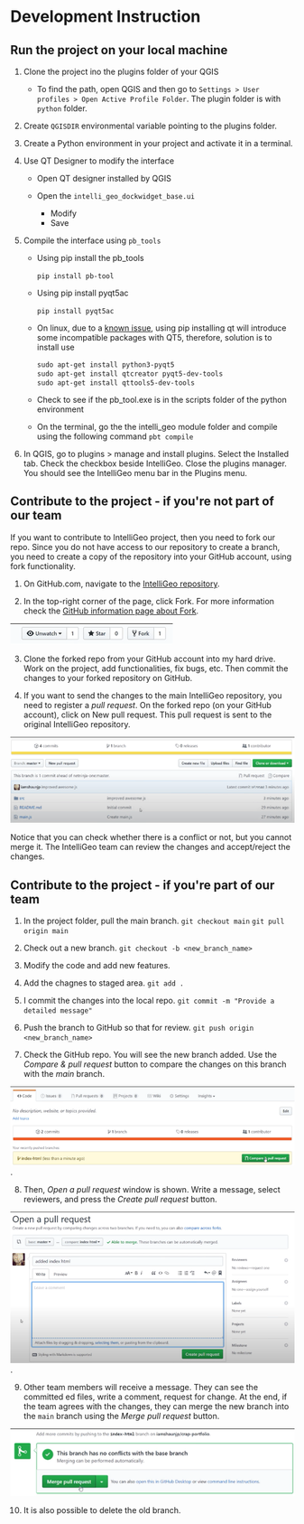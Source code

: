 # Development Instruction

## Run the project on your local machine

1. Clone the project ino the plugins folder of your QGIS
    - To find the path, open QGIS and then go to `Settings > User profiles > Open Active Profile Folder`. The plugin folder is with `python` folder.
2. Create `QGISDIR` environmental variable pointing to the plugins folder.
3. Create a Python environment in your project and activate it in a terminal.
4. Use QT Designer to modify the interface 

    - Open QT designer installed by QGIS
    - Open the `intelli_geo_dockwidget_base.ui`
    
        - Modify
        - Save
5. Compile the interface using `pb_tools`

    - Using pip install the pb_tools

        `pip install pb-tool`

    - Using pip install pyqt5ac

        `pip install pyqt5ac`
    - On linux, due to a [known issue](https://github.com/qgis/QGIS/issues/48368#issuecomment-1293898268), using pip installing qt will introduce some incompatible packages with QT5, therefore, solution is to install use
        ```
        sudo apt-get install python3-pyqt5
        sudo apt-get install qtcreator pyqt5-dev-tools
        sudo apt-get install qttools5-dev-tools
        ```  
    - Check to see if the pb_tool.exe is in the scripts folder of the python environment
    - On the terminal, go the the intelli_geo module folder and compile using the following command
        `pbt compile`
6. In QGIS, go to plugins > manage and install plugins. Select the Installed tab. Check the checkbox beside IntelliGeo. Close the plugins manager. You should see the IntelliGeo menu bar in the Plugins menu.

## Contribute to the project - if you're not part of our team

If you want to contribute to IntelliGeo project, then you need to fork our repo. Since you do not have access to our repository to create a branch, you need to create a copy of the repository into your GitHub account, using fork functionality.

1. On GitHub.com, navigate to the [IntelliGeo repository](https://github.com/MahdiFarnaghi/intelli_geo).

2. In the top-right corner of the page, click Fork. For more information check the [GitHub information page about Fork](https://docs.github.com/en/pull-requests/collaborating-with-pull-requests/working-with-forks/fork-a-repo).

![Fork](img/fork.png "Fork")

3. Clone the forked repo from your GitHub account into my hard drive. Work on the project, add functionalities, fix bugs, etc. Then commit the changes to your forked repository on GitHub. 

4. If you want to send the changes to the main IntelliGeo repository, you need to register a *pull request*. On the forked repo (on your GitHub account), click on New pull request. This pull request is sent to the original IntelliGeo repository.

![New pull request](/img/new_pull_request.png "New pull request")

Notice that you can check whether there is a conflict or not, but you cannot merge it. The IntelliGeo team can review the changes and accept/reject the changes.

## Contribute to the project - if you're part of our team

1. In the project folder, pull the main branch.
    `git checkout main`
    `git pull origin main`

2. Check out a new branch.
    `git checkout -b <new_branch_name>`

3. Modify the code and add new features.

4.  Add the chagnes to staged area.
    `git add .`

5. I commit the changes into the local repo.
    `git commit -m "Provide a detailed message"`

6. Push the branch to GitHub so that for review.
    `git push origin <new_branch_name>`

7. Check the GitHub repo. You will see the new branch added. Use the *Compare & pull request* button to compare the changes on this branch with the *main* branch.

![Compare and Pull Request Button](/img/compare_and_pull_request.png "Compare and Pull Request Button").

8. Then, *Open a pull request* window is shown. Write a message, select reviewers, and press the *Create pull request* button.

 ![Open a pull request window](/img/open_pull_request.png "Open a pull request window").

9. Other team members will receive a message. They can see the committed
ed files, write a comment, request for change. At the end, if the team agrees with the changes, they can merge the new branch into the `main` branch using the *Merge pull request* button.  

![Merge pull request button](/img/merge_pull_request.png "Merge pull request button")

10. It is also possible to delete the old branch.